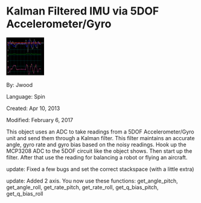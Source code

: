 # Kalman Filtered IMU via 5DOF Accelerometer/Gyro

![KalmanFilter.jpg](KalmanFilter.jpg)

By: Jwood

Language: Spin

Created: Apr 10, 2013

Modified: February 6, 2017

This object uses an ADC to take readings from a 5DOF Accelerometer/Gyro unit and send them through a Kalman filter. This filter maintains an accurate angle, gyro rate and gyro bias based on the noisy readings. Hook up the MCP3208 ADC to the 5DOF circuit like the object shows. Then start up the filter. After that use the reading for balancing a robot or flying an aircraft.

update: Fixed a few bugs and set the correct stackspace (with a little extra)

update: Added 2 axis. You now use these functions: get\_angle\_pitch, get\_angle\_roll, get\_rate\_pitch, get\_rate\_roll, get\_q\_bias\_pitch, get\_q\_bias\_roll
